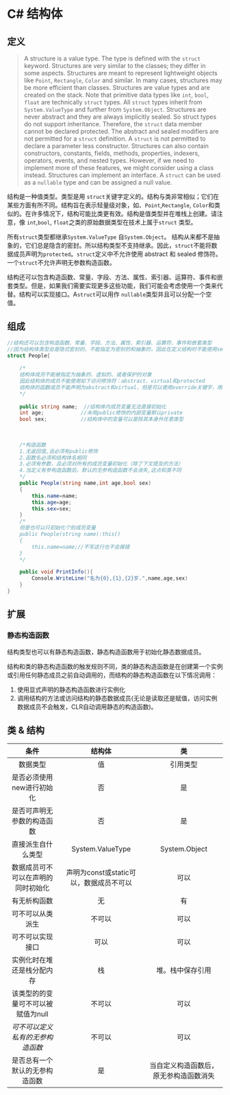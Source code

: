 # C# 结构体

## 定义

> A structure is a value type. The type is defined with the `struct` keyword. Structures are very similar to the classes; they differ in some aspects. Structures are meant to represent lightweight objects like `Point`, `Rectangle`, `Color` and similar. In many cases, structures may be more efficient than classes. Structures are value types and are created on the stack. Note that primitive data types like `int`, `bool`, `float` are technically `struct` types.
All `struct` types inherit from `System.ValueType` and further from `System.Object`. Structures are never abstract and they are always implicitly sealed. So struct types do not support inheritance. Therefore, the `struct` data member cannot be declared protected. The abstract and sealed modifiers are not permitted for a `struct` definition. A `struct` is not permitted to declare a parameter less constructor.
Structures can also contain constructors, constants, fields, methods, properties, indexers, operators, events, and nested types. However, if we need to implement more of these features, we might consider using a class instead. Structures can implement an interface. A `struct` can be used as a `nullable` type and can be assigned a null value.

结构是一种值类型。类型是用 `struct`关键字定义的。结构与类非常相似；它们在某些方面有所不同。结构旨在表示轻量级对象，如、`Point`,`Rectangle`, `Color`和类似的。在许多情况下，结构可能比类更有效。结构是值类型并在堆栈上创建。请注意，像  `int`,`bool`, `float`之类的原始数据类型在技术上属于`struct` 类型。

所有`struct`类型都继承`System.ValueType` 自`System.Object`。 结构从来都不是抽象的，它们总是隐含的密封。所以结构类型不支持继承。因此，`struct`不能将数据成员声明为`protected`。`struct`定义中不允许使用 abstract 和 sealed 修饰符。一个`struct`不允许声明无参数构造函数。

结构还可以包含构造函数、常量、字段、方法、属性、索引器、运算符、事件和嵌套类型。但是，如果我们需要实现更多这些功能，我们可能会考虑使用一个类来代替。结构可以实现接口。A`struct`可以用作 `nullable`类型并且可以分配一个空值。



## 组成

```C#
//结构还可以包含构造函数、常量、字段、方法、属性、索引器、运算符、事件和嵌套类型
//因为结构体类型总是隐式密封的，不能指定为密封的和抽象的，因此在定义结构时不能使用sealed和abstract关键字。默认访问修饰符为internal。
struct People{
    
    /*
    结构体成员不能被指定为抽象的、虚拟的、或者保护的对象
    因此结构体的成员不能使用如下访问修饰符：abstract、virtual和protected
	结构体的函数成员不能声明为abstract和virtual，但是可以使用override关键字，用以覆写它的基类System.ValueType中的方法。
	*/
    
    public string name;	 //结构体内成员变量无法直接初始化
    int age;			//未用public修饰的内部变量默认private
    bool sex;			//结构体中的变量可以是除其本身外任意类型
    
    
    
    /*构造函数
    1.无返回值,且必须有public修饰
    2.函数名必须和结构体名相同
    3.必须有参数，且必须对所有的成员变量初始化（除了下文提及的方法）
    4.当定义有参构造函数后，默认的无参构造函数不会消失,这点和类不同
    */
    public People(string name,int age,bool sex)
    {
        this.name=name;
        this.age=age;
        this.sex=sex;
    }
    /*
    但是也可以只初始化个别成员变量
    public People(string name):this()
    {
        this.name=name;//不写这行也不会报错
    }
    */

    public void PrintInfo(){
        Console.WriteLine("名为{0},{1},{2}岁.",name,age,sex)
    }
}
```



## 扩展

### 静态构造函数

结构类型也可以有静态构造函数，静态构造函数用于初始化静态数据成员。

结构和类的静态构造函数的触发规则不同，类的静态构造函数是在创建第一个实例或引用任何静态成员之前自动调用的，而结构的静态构造函数在以下情况调用：

1. 使用显式声明的静态构造函数进行实例化
2. 调用结构的方法或访问结构的静态数据成员(无论是读取还是赋值，访问实例数据成员不会触发，CLR自动调用静态的构造函数)。

## 类 & 结构

|条件|结构体|类|
| :--: | :--: | :--: |
|数据类型 | 值|引用类型|
| 是否必须使用new进行初始化 | 否 | 是 |
| 是否可声明无参数的构造函数 | 否 | 是 |
| 直接派生自什么类型 | System.ValueType | System.Object |
| 数据成员可不可以在声明的同时初始化 | 声明为const或static可以，数据成员不可以 | 可以 |
| 有无析构函数 | 无 | 有 |
| 可不可以从类派生 | 不可以 | 可以 |
| 可不可以实现接口 | 可以 | 可以 |
| 实例化时在堆还是栈分配内存 | 栈 | 堆。栈中保存引用 |
|该类型的的变量可不可以被赋值为null|不可以|可以|
|*可不可以定义私有的无参构造函数*|不可以|可以|
|是否总有一个默认的无参构造函数|是|当自定义构造函数后，原无参构造函数消失|